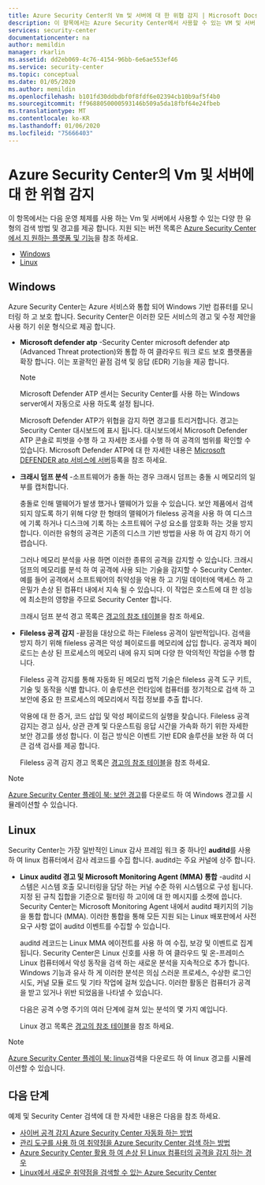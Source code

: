 ```yaml
---
title: Azure Security Center의 Vm 및 서버에 대 한 위협 감지 | Microsoft Docs
description: 이 항목에서는 Azure Security Center에서 사용할 수 있는 VM 및 서버 경고를 제공 합니다.
services: security-center
documentationcenter: na
author: memildin
manager: rkarlin
ms.assetid: dd2eb069-4c76-4154-96bb-6e6ae553ef46
ms.service: security-center
ms.topic: conceptual
ms.date: 01/05/2020
ms.author: memildin
ms.openlocfilehash: b101fd30ddbdbf0f8fdf6e02394cb10b9af5f4b0
ms.sourcegitcommit: ff9688050000593146b509a5da18fbf64e24fbeb
ms.translationtype: MT
ms.contentlocale: ko-KR
ms.lasthandoff: 01/06/2020
ms.locfileid: "75666403"
---
```

# <a name="threat-detection-for-vms-and-servers-in-azure-security-center"></a>Azure Security Center의 Vm 및 서버에 대 한 위협 감지

이 항목에서는 다음 운영 체제를 사용 하는 Vm 및 서버에서 사용할 수 있는 다양 한 유형의 검색 방법 및 경고를 제공 합니다. 지원 되는 버전 목록은 [Azure Security Center에서 지 원하는 플랫폼 및 기능](https://docs.microsoft.com/azure/security-center/security-center-os-coverage)을 참조 하세요.

* [Windows](#windows-machines)
* [Linux](#linux-machines)

## Windows <a name="windows-machines"></a>

Azure Security Center는 Azure 서비스와 통합 되어 Windows 기반 컴퓨터를 모니터링 하 고 보호 합니다. Security Center은 이러한 모든 서비스의 경고 및 수정 제안을 사용 하기 쉬운 형식으로 제공 합니다.

* **Microsoft defender atp** <a name="windows-atp"></a> -Security Center microsoft defender atp (Advanced Threat protection)와 통합 하 여 클라우드 워크 로드 보호 플랫폼을 확장 합니다. 이는 포괄적인 끝점 검색 및 응답 (EDR) 기능을 제공 합니다.

    > [!NOTE]
    > Microsoft Defender ATP 센서는 Security Center를 사용 하는 Windows server에서 자동으로 사용 하도록 설정 됩니다.

    Microsoft Defender ATP가 위협을 감지 하면 경고를 트리거합니다. 경고는 Security Center 대시보드에 표시 됩니다. 대시보드에서 Microsoft Defender ATP 콘솔로 피벗을 수행 하 고 자세한 조사를 수행 하 여 공격의 범위를 확인할 수 있습니다. Microsoft Defender ATP에 대 한 자세한 내용은 [Microsoft DEFENDER atp 서비스에 서버](https://docs.microsoft.com/windows/security/threat-protection/microsoft-defender-atp/configure-server-endpoints)등록을 참조 하세요.

* **크래시 덤프 분석** <a name="windows-dump"></a> -소프트웨어가 충돌 하는 경우 크래시 덤프는 충돌 시 메모리의 일부를 캡처합니다.

    충돌로 인해 맬웨어가 발생 했거나 맬웨어가 있을 수 있습니다. 보안 제품에서 검색 되지 않도록 하기 위해 다양 한 형태의 맬웨어가 fileless 공격을 사용 하 여 디스크에 기록 하거나 디스크에 기록 하는 소프트웨어 구성 요소를 암호화 하는 것을 방지 합니다. 이러한 유형의 공격은 기존의 디스크 기반 방법을 사용 하 여 감지 하기 어렵습니다.

    그러나 메모리 분석을 사용 하면 이러한 종류의 공격을 감지할 수 있습니다. 크래시 덤프의 메모리를 분석 하 여 공격에 사용 되는 기술을 감지할 수 Security Center. 예를 들어 공격에서 소프트웨어의 취약성을 악용 하 고 기밀 데이터에 액세스 하 고 은밀가 손상 된 컴퓨터 내에서 지속 될 수 있습니다. 이 작업은 호스트에 대 한 성능에 최소한의 영향을 주므로 Security Center 합니다.

    크래시 덤프 분석 경고 목록은 [경고의 참조 테이블](alerts-reference.md#alerts-crashdump)을 참조 하세요.

* **Fileless 공격 감지** <a name="windows-fileless"></a> -끝점을 대상으로 하는 Fileless 공격이 일반적입니다. 검색을 방지 하기 위해 fileless 공격은 악성 페이로드를 메모리에 삽입 합니다. 공격자 페이로드는 손상 된 프로세스의 메모리 내에 유지 되며 다양 한 악의적인 작업을 수행 합니다.

    Fileless 공격 감지를 통해 자동화 된 메모리 법적 기술은 fileless 공격 도구 키트, 기술 및 동작을 식별 합니다. 이 솔루션은 런타임에 컴퓨터를 정기적으로 검색 하 고 보안에 중요 한 프로세스의 메모리에서 직접 정보를 추출 합니다.

    악용에 대 한 증거, 코드 삽입 및 악성 페이로드의 실행을 찾습니다. Fileless 공격 감지는 경고 심사, 상관 관계 및 다운스트림 응답 시간을 가속화 하기 위한 자세한 보안 경고를 생성 합니다. 이 접근 방식은 이벤트 기반 EDR 솔루션을 보완 하 여 더 큰 검색 검사를 제공 합니다.

    Fileless 공격 감지 경고 목록은 [경고의 참조 테이블](alerts-reference.md#alerts-filelessattackdetect)을 참조 하세요.

> [!NOTE]
> [Azure Security Center 플레이 북: 보안 경고](https://gallery.technet.microsoft.com/Azure-Security-Center-f621a046)를 다운로드 하 여 Windows 경고를 시뮬레이션할 수 있습니다.

## Linux <a name="linux-machines"></a>

Security Center는 가장 일반적인 Linux 감사 프레임 워크 중 하나인 **auditd**를 사용 하 여 linux 컴퓨터에서 감사 레코드를 수집 합니다. auditd는 주요 커널에 상주 합니다. 

* **Linux auditd 경고 및 Microsoft Monitoring Agent (MMA) 통합** <a name="linux-auditd"></a> -auditd 시스템은 시스템 호출 모니터링을 담당 하는 커널 수준 하위 시스템으로 구성 됩니다. 지정 된 규칙 집합을 기준으로 필터링 하 고이에 대 한 메시지를 소켓에 씁니다. Security Center는 Microsoft Monitoring Agent 내에서 auditd 패키지의 기능을 통합 합니다 (MMA). 이러한 통합을 통해 모든 지원 되는 Linux 배포판에서 사전 요구 사항 없이 auditd 이벤트를 수집할 수 있습니다.  

    auditd 레코드는 Linux MMA 에이전트를 사용 하 여 수집, 보강 및 이벤트로 집계 됩니다. Security Center은 Linux 신호를 사용 하 여 클라우드 및 온-프레미스 Linux 컴퓨터에서 악성 동작을 검색 하는 새로운 분석을 지속적으로 추가 합니다. Windows 기능과 유사 하 게 이러한 분석은 의심 스러운 프로세스, 수상한 로그인 시도, 커널 모듈 로드 및 기타 작업에 걸쳐 있습니다. 이러한 활동은 컴퓨터가 공격을 받고 있거나 위반 되었음을 나타낼 수 있습니다.  

    다음은 공격 수명 주기의 여러 단계에 걸쳐 있는 분석의 몇 가지 예입니다.

    Linux 경고 목록은 [경고의 참조 테이블](alerts-reference.md#alerts-linux)을 참조 하세요.

> [!NOTE]
> [Azure Security Center 플레이 북: linux](https://gallery.technet.microsoft.com/Azure-Security-Center-0ac8a5ef)검색을 다운로드 하 여 linux 경고를 시뮬레이션할 수 있습니다.

 
 ## <a name="next-steps"></a>다음 단계

예제 및 Security Center 검색에 대 한 자세한 내용은 다음을 참조 하세요.

* [사이버 공격 감지 Azure Security Center 자동화 하는 방법](https://azure.microsoft.com/blog/leverage-azure-security-center-to-detect-when-compromised-linux-machines-attack/)
* [관리 도구를 사용 하 여 취약점을 Azure Security Center 검색 하는 방법](https://azure.microsoft.com/blog/azure-security-center-can-detect-emerging-vulnerabilities-in-linux/)
* [Azure Security Center 활용 하 여 손상 된 Linux 컴퓨터의 공격을 감지 하는 경우](https://azure.microsoft.com/blog/leverage-azure-security-center-to-detect-when-compromised-linux-machines-attack/)
* [Linux에서 새로운 취약점을 검색할 수 있는 Azure Security Center](https://azure.microsoft.com/blog/azure-security-center-can-detect-emerging-vulnerabilities-in-linux/)